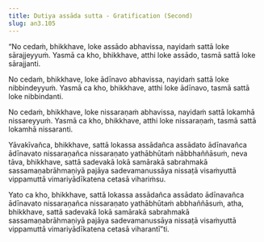 ```yaml
---
title: Dutiya assāda sutta - Gratification (Second)
slug: an3.105
---
```


“No cedaṁ, bhikkhave, loke assādo abhavissa, nayidaṁ sattā loke sārajjeyyuṁ. Yasmā ca kho, bhikkhave, atthi loke assādo, tasmā sattā loke sārajjanti.

No cedaṁ, bhikkhave, loke ādīnavo abhavissa, nayidaṁ sattā loke nibbindeyyuṁ. Yasmā ca kho, bhikkhave, atthi loke ādīnavo, tasmā sattā loke nibbindanti.

No cedaṁ, bhikkhave, loke nissaraṇaṁ abhavissa, nayidaṁ sattā lokamhā nissareyyuṁ. Yasmā ca kho, bhikkhave, atthi loke nissaraṇaṁ, tasmā sattā lokamhā nissaranti.

Yāvakīvañca, bhikkhave, sattā lokassa assādañca assādato ādīnavañca ādīnavato nissaraṇañca nissaraṇato yathābhūtaṁ nābbhaññāsuṁ, neva tāva, bhikkhave, sattā sadevakā lokā samārakā sabrahmakā sassamaṇabrāhmaṇiyā pajāya sadevamanussāya nissaṭā visaṁyuttā vippamuttā vimariyādīkatena cetasā vihariṁsu.

Yato ca kho, bhikkhave, sattā lokassa assādañca assādato ādīnavañca ādīnavato nissaraṇañca nissaraṇato yathābhūtaṁ abbhaññāsuṁ, atha, bhikkhave, sattā sadevakā lokā samārakā sabrahmakā sassamaṇabrāhmaṇiyā pajāya sadevamanussāya nissaṭā visaṁyuttā vippamuttā vimariyādīkatena cetasā viharantī”ti.
